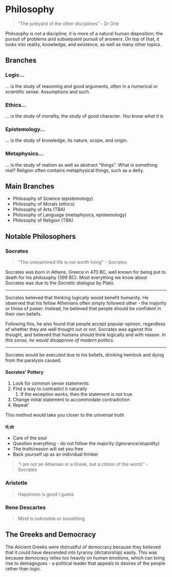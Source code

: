 # Philosophy
> "The junkyard of the other disciplines" - Dr Drie

Philosophy is not a discipline, it is more of a natural human disposition; the pursuit of problems and subsequent pursuit of answers. On top of that, it looks into reality, knowledge, and existence, as well as many other topics.
## Branches
### Logic...
... is the study of reasoning and good arguments, often in a numerical or scientific sense. Assumptions and such.
### Ethics...
... is the study of morality, the study of good character. *You know what it is*
### Epistemology...
... is the study of knowledge, its nature, scope, and origin.
### Metaphysics...
... is the study of realism as well as abstract "things". What is something real? Religion often contains metaphysical things, such as a deity.
## Main Branches
- Philosophy of Science (epistemology)
- Philosophy of Morals (ethics)
- Philosophy of Arts (TBA)
- Philosophy of Language (metaphysics, epistemology)
- Philosophy of Religion (TBA)
## Notable Philosophers
### Socrates
>"The unexamined life is not worth living" - Socrates

Socrates was born in Athens, Greece in 470 BC, well known for being put to death for his philosophy (399 BC). Most everything we know about Socrates was due to the *Socratic dialogue* by Plato.

---
Socrates believed that thinking logically would benefit humanity. He observed that his fellow Athenians often simply followed other - the majority or those of power. Instead, he believed that people should be confident in their own beliefs. 

Following this, he also found that people accept popular opinion, regardless of whether they are well thought out or not. Socrates was against this thought, and believed that humans should think logically and with reason. *In this sense, he would disapprove of modern politics.*

---
Socrates would be executed due to his beliefs, drinking hemlock and dying from the paralysis caused.
#### Socrates' Pottery
1. Look for common sense statements
2. Find a way to contradict it naturally
	1. If the exception works, then the statement is not true
3. Change initial statement to accommodate contradiction
4. Repeat'

This method would take you closer to the universal truth
#### tl;dr
- Care of the soul
- Question everything - do not follow the majority (ignorance/stupidity)
- The truth/reason will set you free
- Back yourself up as an individual thinker

> "I am not an Athenian or a Greek, but a citizen of the world." - Socrates
### Aristotle
> Happiness is good I guess
### Rene Descartes 
> Mind is indivisible or something

## The Greeks and Democracy
The Ancient Greeks were distrustful of democracy because they believed that it could have descended into tyranny (dictatorship) easily. This was because democracy relies too heavily on human emotions, which can bring rise to demagogues - a political leader that appeals to desires of the people rather than logic. 